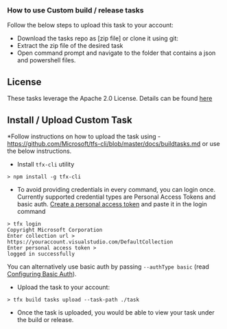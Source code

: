 ### How to use **Custom** build / release tasks

Follow the below steps to upload this task to your account:

* Download the tasks repo as [zip file] or clone it using git:
* Extract the zip file of the desired task
* Open command prompt and navigate to the folder that contains a json and powershell files.

## License
These tasks leverage the Apache 2.0 License.  Details can be found [here](https://www.apache.org/licenses/LICENSE-2.0.html)

## Install / Upload Custom Task

*Follow instructions on how to upload the task using - https://github.com/Microsoft/tfs-cli/blob/master/docs/buildtasks.md or use the below instructions.

* Install ```tfx-cli``` utility
```
> npm install -g tfx-cli
```
* To avoid providing credentials in every command, you can login once. Currently supported credential types are Personal Access Tokens and basic auth. [Create a personal access token](http://roadtoalm.com/2015/07/22/using-personal-access-tokens-to-access-visual-studio-online) and paste it in the login command
```
> tfx login
Copyright Microsoft Corporation
Enter collection url > https://youraccount.visualstudio.com/DefaultCollection
Enter personal access token >
logged in successfully
```
You can alternatively use basic auth by passing ```--authType basic``` (read [Configuring Basic Auth](https://github.com/Microsoft/tfs-cli/blob/master/docs/configureBasicAuth.md)).
* Upload the task to your account:
```
> tfx build tasks upload --task-path ./task
```
* Once the task is uploaded, you would be able to view your task under the build or release.
